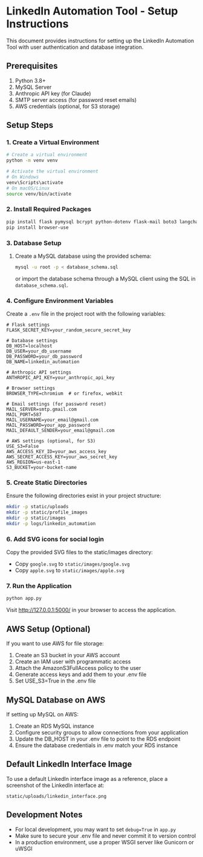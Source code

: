 # LinkedIn Automation Tool - Setup Instructions

This document provides instructions for setting up the LinkedIn Automation Tool with user authentication and database integration.

## Prerequisites

1. Python 3.8+
2. MySQL Server
3. Anthropic API key (for Claude)
4. SMTP server access (for password reset emails)
5. AWS credentials (optional, for S3 storage)

## Setup Steps

### 1. Create a Virtual Environment

```bash
# Create a virtual environment
python -m venv venv

# Activate the virtual environment
# On Windows
venv\Scripts\activate
# On macOS/Linux
source venv/bin/activate
```

### 2. Install Required Packages

```bash
pip install flask pymysql bcrypt python-dotenv flask-mail boto3 langchain-anthropic
pip install browser-use
```

### 3. Database Setup

1. Create a MySQL database using the provided schema:
   ```bash
   mysql -u root -p < database_schema.sql
   ```
   
   or import the database schema through a MySQL client using the SQL in `database_schema.sql`.

### 4. Configure Environment Variables

Create a `.env` file in the project root with the following variables:

```
# Flask settings
FLASK_SECRET_KEY=your_random_secure_secret_key

# Database settings
DB_HOST=localhost
DB_USER=your_db_username
DB_PASSWORD=your_db_password
DB_NAME=linkedin_automation

# Anthropic API settings
ANTHROPIC_API_KEY=your_anthropic_api_key

# Browser settings
BROWSER_TYPE=chromium  # or firefox, webkit

# Email settings (for password reset)
MAIL_SERVER=smtp.gmail.com
MAIL_PORT=587
MAIL_USERNAME=your_email@gmail.com
MAIL_PASSWORD=your_app_password
MAIL_DEFAULT_SENDER=your_email@gmail.com

# AWS settings (optional, for S3)
USE_S3=False
AWS_ACCESS_KEY_ID=your_aws_access_key
AWS_SECRET_ACCESS_KEY=your_aws_secret_key
AWS_REGION=us-east-1
S3_BUCKET=your-bucket-name
```

### 5. Create Static Directories

Ensure the following directories exist in your project structure:

```bash
mkdir -p static/uploads
mkdir -p static/profile_images
mkdir -p static/images
mkdir -p logs/linkedin_automation
```

### 6. Add SVG icons for social login

Copy the provided SVG files to the static/images directory:
- Copy `google.svg` to `static/images/google.svg`
- Copy `apple.svg` to `static/images/apple.svg`

### 7. Run the Application

```bash
python app.py
```

Visit http://127.0.0.1:5000/ in your browser to access the application.

## AWS Setup (Optional)

If you want to use AWS for file storage:

1. Create an S3 bucket in your AWS account
2. Create an IAM user with programmatic access
3. Attach the AmazonS3FullAccess policy to the user
4. Generate access keys and add them to your .env file
5. Set USE_S3=True in the .env file

## MySQL Database on AWS

If setting up MySQL on AWS:

1. Create an RDS MySQL instance
2. Configure security groups to allow connections from your application
3. Update the DB_HOST in your .env file to point to the RDS endpoint
4. Ensure the database credentials in .env match your RDS instance

## Default LinkedIn Interface Image

To use a default LinkedIn interface image as a reference, place a screenshot of the LinkedIn interface at:
```
static/uploads/linkedin_interface.png
```

## Development Notes

- For local development, you may want to set `debug=True` in `app.py`
- Make sure to secure your .env file and never commit it to version control
- In a production environment, use a proper WSGI server like Gunicorn or uWSGI